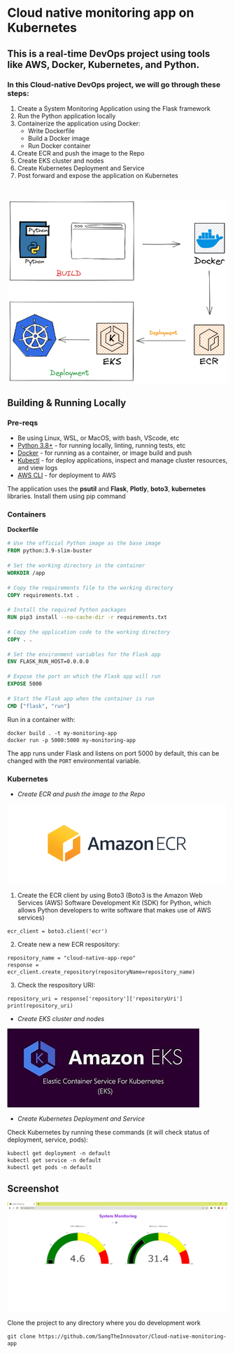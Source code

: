 # Cloud native monitoring app on Kubernetes

## This is a real-time DevOps project using tools like AWS, Docker, Kubernetes, and Python.

### In this Cloud-native DevOps project, we will go through these steps:

1. Create a System Monitoring Application using the Flask framework
2. Run the Python application locally
3. Containerize the application using Docker:
   -  Write Dockerfile
   -  Build a Docker image
   -  Run Docker container
5. Create ECR and push the image to the Repo
6. Create EKS cluster and nodes
7. Create Kubernetes Deployment and Service
8. Post forward and expose the application on Kubernetes
   
<br>

![project_diagram](./picture/diagram.png)


## Building & Running Locally

### Pre-reqs

- Be using Linux, WSL, or MacOS, with bash, VScode, etc
- [Python 3.8+](https://www.python.org/downloads/) - for running locally, linting, running tests, etc
- [Docker](https://docs.docker.com/get-docker/) - for running as a container, or image build and push
- [Kubectl](https://kubernetes.io/docs/tasks/tools/) - for deploy applications, inspect and manage cluster resources, and view logs
- [AWS CLI](https://aws.amazon.com/cli/) - for deployment to AWS


The application uses the **psutil** and **Flask**, **Plotly**, **boto3**, **kubernetes** libraries. 
Install them using pip command


### Containers

**Dockerfile**

```Dockerfile
# Use the official Python image as the base image
FROM python:3.9-slim-buster

# Set the working directory in the container
WORKDIR /app

# Copy the requirements file to the working directory
COPY requirements.txt .

# Install the required Python packages
RUN pip3 install --no-cache-dir -r requirements.txt 

# Copy the application code to the working directory
COPY . .

# Set the environment variables for the Flask app
ENV FLASK_RUN_HOST=0.0.0.0

# Expose the port on which the Flask app will run
EXPOSE 5000

# Start the Flask app when the container is run
CMD ["flask", "run"]
```

Run in a container with:

```
docker build . -t my-monitoring-app
docker run -p 5000:5000 my-monitoring-app
```

The app runs under Flask and listens on port 5000 by default, this can be changed with the `PORT` environmental variable.


### Kubernetes

- *Create ECR and push the image to the Repo*

![ecr_picture](./picture/ecr.png)

1. Create the ECR client by using Boto3 (Boto3 is the Amazon Web Services (AWS) Software Development Kit (SDK) for Python, which allows Python developers to write software that makes use of AWS services)
```
ecr_client = boto3.client('ecr')
```
2. Create new a new ECR respository:
```
repository_name = "cloud-native-app-repo"
response = ecr_client.create_repository(repositoryName=repository_name)
```
3. Check the respository URI:
```
repository_uri = response['repository']['repositoryUri']
print(repository_uri)
```
   
- *Create EKS cluster and nodes*

![eks_picture](./picture/eks.jpg)


   
- *Create Kubernetes Deployment and Service*

Check Kubernetes by running these commands (it will check status of deployment, service, pods):
```
kubectl get deployment -n default 
kubectl get service -n default 
kubectl get pods -n default 
```

## Screenshot

![project screenshot](./picture/screenshot.png)

Clone the project to any directory where you do development work

```
git clone https://github.com/SangTheInnovator/Cloud-native-monitoring-app
```

